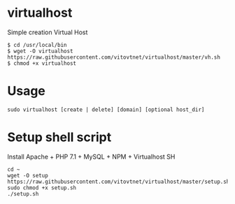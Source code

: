 # virtualhost
Simple creation Virtual Host

```
$ cd /usr/local/bin
$ wget -O virtualhost https://raw.githubusercontent.com/vitovtnet/virtualhost/master/vh.sh
$ chmod +x virtualhost 
```


# Usage

```
sudo virtualhost [create | delete] [domain] [optional host_dir]
```



# Setup shell script

Install Apache + PHP 7.1 + MySQL + NPM + Virtualhost SH

```
cd ~
wget -O setup https://raw.githubusercontent.com/vitovtnet/virtualhost/master/setup.sh
sudo chmod +x setup.sh
./setup.sh

```


